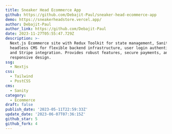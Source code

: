 ```yaml
---
title: Sneaker Head Ecommerce App
github: https://github.com/Debajit-Paul/sneaker-head-ecommerce-app
demo: https://sneakerheadstore.vercel.app/
author: Debajit-Paul
author_link: https://github.com/Debajit-Paul
date: 2023-11-27T05:55:47.729Z
description: >-
  Next.js Ecommerce site with Redux Toolkit for state management, Sanity as the
  headless CMS for flexible backend infrastructure, user login authentication,
  and Stripe integration. Provides robust features, secure payments, and
  responsive design.
ssg:
  - Nextjs
css:
  - Tailwind
  - PostCSS
cms:
  - Sanity
category:
  - Ecommerce
draft: false
publish_date: '2023-05-11T22:59:33Z'
update_date: '2023-06-07T07:36:15Z'
github_star: 5
github_fork: 4
---
```

